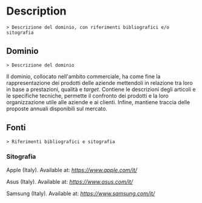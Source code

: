 # Description
    > Descrizione del dominio, con riferimenti bibliografici e/o sitografia

## Dominio
    > Descrizione del dominio
Il dominio, collocato nell'ambito commerciale, ha come fine la rappresentazione dei prodotti delle aziende mettendoli in relazione 
tra loro in base a prestazioni, qualità e *target*. Contiene le descrizioni degli articoli e le specifiche tecniche, 
permette il confronto dei prodotti e la loro organizzazione utile alle aziende e ai clienti. Infine, mantiene traccia 
delle proposte annuali disponibili sul mercato.

## Fonti
    > Riferimenti bibliografici e sitografia

### Sitografia
Apple (Italy). Available at: *https://www.apple.com/it/*

Asus (Italy). Available at: *https://www.asus.com/it/*

Samsung (Italy). Available at: *https://www.samsung.com/it/*

